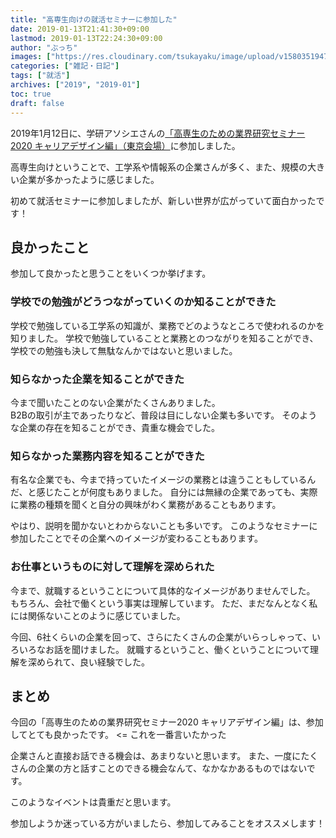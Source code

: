 ```yaml
---
title: "高専生向けの就活セミナーに参加した"
date: 2019-01-13T21:41:30+09:00
lastmod: 2019-01-13T22:24:30+09:00
author: "ぶっち"
images: ["https://res.cloudinary.com/tsukayaku/image/upload/v1580351947/Blog-personal/thumbnail/pull-suit.jpg"]
categories: ["雑記・日記"]
tags: ["就活"]
archives: ["2019", "2019-01"]
toc: true
draft: false
---
```


2019年1月12日に、学研アソシエさんの[「高専生のための業界研究セミナー2020 キャリアデザイン編」（東京会場）](https://gakken-associe.com/about/college/ "高専生のための業界研究セミナー2020")に参加しました。

高専生向けということで、工学系や情報系の企業さんが多く、また、規模の大きい企業が多かったように感じました。

初めて就活セミナーに参加しましたが、新しい世界が広がっていて面白かったです！

## 良かったこと
参加して良かったと思うことをいくつか挙げます。

### 学校での勉強がどうつながっていくのか知ることができた
学校で勉強している工学系の知識が、業務でどのようなところで使われるのかを知りました。
学校で勉強していることと業務とのつながりを知ることができ、学校での勉強も決して無駄なんかではないと思いました。

### 知らなかった企業を知ることができた
今まで聞いたことのない企業がたくさんありました。  
B2Bの取引が主であったりなど、普段は目にしない企業も多いです。
そのような企業の存在を知ることができ、貴重な機会でした。

### 知らなかった業務内容を知ることができた
有名な企業でも、今まで持っていたイメージの業務とは違うこともしているんだ、と感じたことが何度もありました。
自分には無縁の企業であっても、実際に業務の種類を聞くと自分の興味がわく業務があることもあります。

やはり、説明を聞かないとわからないことも多いです。
このようなセミナーに参加したことでその企業へのイメージが変わることもあります。

### お仕事というものに対して理解を深められた
今まで、就職するということについて具体的なイメージがありませんでした。
もちろん、会社で働くという事実は理解しています。
ただ、まだなんとなく私には関係ないことのように感じていました。

今回、6社くらいの企業を回って、さらにたくさんの企業がいらっしゃって、いろいろなお話を聞けました。
就職するということ、働くということについて理解を深められて、良い経験でした。

## まとめ
今回の「高専生のための業界研究セミナー2020 キャリアデザイン編」は、参加してとても良かったです。
<= これを一番言いたかった

企業さんと直接お話できる機会は、あまりないと思います。
また、一度にたくさんの企業の方と話すことのできる機会なんて、なかなかあるものではないです。

このようなイベントは貴重だと思います。

参加しようか迷っている方がいましたら、参加してみることをオススメします！
